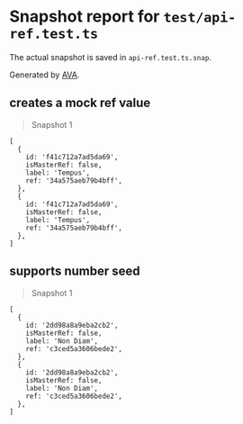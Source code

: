 # Snapshot report for `test/api-ref.test.ts`

The actual snapshot is saved in `api-ref.test.ts.snap`.

Generated by [AVA](https://avajs.dev).

## creates a mock ref value

> Snapshot 1

    [
      {
        id: 'f41c712a7ad5da69',
        isMasterRef: false,
        label: 'Tempus',
        ref: '34a575aeb79b4bff',
      },
      {
        id: 'f41c712a7ad5da69',
        isMasterRef: false,
        label: 'Tempus',
        ref: '34a575aeb79b4bff',
      },
    ]

## supports number seed

> Snapshot 1

    [
      {
        id: '2dd98a8a9eba2cb2',
        isMasterRef: false,
        label: 'Non Diam',
        ref: 'c3ced5a3606bede2',
      },
      {
        id: '2dd98a8a9eba2cb2',
        isMasterRef: false,
        label: 'Non Diam',
        ref: 'c3ced5a3606bede2',
      },
    ]
